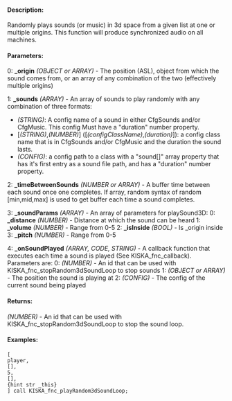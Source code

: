 #### Description:
Randomly plays sounds (or music) in 3d space from a given list at one or multiple origins. This function will produce synchronized audio on all machines.

#### Parameters:
0: **_origin** *(OBJECT or ARRAY)* - The position (ASL), object from which the sound comes from, 
or an array of any combination of the two (effectively multiple origins)

1: **_sounds** *(ARRAY)* - An array of sounds to play randomly with any combination of three formats:
- *(STRING)*: A config name of a sound in either CfgSounds and/or CfgMusic. This config Must
have a "duration" number property. 
- [*(STRING)*,*(NUMBER)*] ([*(configClassName)*,*(duration)*]): a config class name that is in CfgSounds 
and/or CfgMusic and the duration the sound lasts.
- *(CONFIG)*: a config path to a class with a "sound[]" array property that has it's first entry
as a sound file path, and has a "duration" number property.

2: **_timeBetweenSounds** *(NUMBER or ARRAY)* - A buffer time between each sound once one completes. 
If array, random syntax of random [min,mid,max] is used to get buffer each time a sound completes.

3: **_soundParams** *(ARRAY)* - An array of parameters for playSound3D:
0: **_distance** *(NUMBER)* - Distance at which the sound can be heard
1: **_volume** *(NUMBER)* - Range from 0-5
2: **_isInside** *(BOOL)* - Is _origin inside
3: **_pitch** *(NUMBER)* - Range from 0-5

4: **_onSoundPlayed** *(ARRAY, CODE, STRING)* - A callback function that executes each time a sound is played
(See KISKA_fnc_callback). Parameters are:
0: *(NUMBER)* - An id that can be used with KISKA_fnc_stopRandom3dSoundLoop to stop sounds
1: *(OBJECT or ARRAY)* - The position the sound is playing at
2: *(CONFIG)* - The config of the current sound being played

#### Returns:
*(NUMBER)* - An id that can be used with KISKA_fnc_stopRandom3dSoundLoop to stop
the sound loop.

#### Examples:
```sqf
[
player,
[],
5,
[],
{hint str _this}
] call KISKA_fnc_playRandom3dSoundLoop;
```

